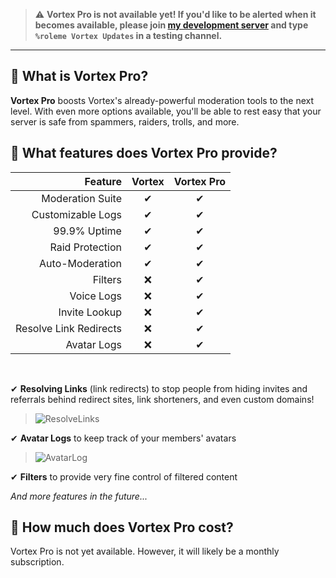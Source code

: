> ⚠ **Vortex Pro is not available yet!
> If you'd like to be alerted when it becomes available, please join [my development server](https://invite.gg/jagrosh) and type `%roleme Vortex Updates` in a testing channel.**

---
## 🌟 What is Vortex Pro?
**Vortex Pro** boosts Vortex's already-powerful moderation tools to the next level. With even more options available, you'll be able to rest easy that your server is safe from spammers, raiders, trolls, and more.

## 🌟 What features does Vortex Pro provide?

Feature|Vortex|Vortex Pro
---:|:---:|:---:
Moderation Suite      |✔|✔
Customizable Logs     |✔|✔
99.9% Uptime          |✔|✔
Raid Protection       |✔|✔
Auto-Moderation       |✔|✔
Filters               |❌|✔
Voice Logs            |❌|✔
Invite Lookup         |❌|✔
Resolve Link Redirects|❌|✔
Avatar Logs           |❌|✔

<br>

✔ **Resolving Links** (link redirects) to stop people from hiding invites and referrals behind redirect sites, link shorteners, and even custom domains!
> ![ResolveLinks](https://i.imgur.com/ae85DsF.png)

✔ **Avatar Logs** to keep track of your members' avatars
> ![AvatarLog](https://i.imgur.com/PIaeDzc.png)

✔ **Filters** to provide very fine control of filtered content

*And more features in the future...*

## 🌟 How much does Vortex Pro cost?
Vortex Pro is not yet available. However, it will likely be a monthly subscription.